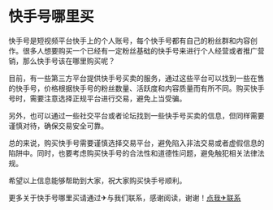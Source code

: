 # 快手号哪里买

快手号是短视频平台快手上的个人账号，每个快手号都有自己的粉丝群和内容创作。很多人想要购买一个已经有一定粉丝基础的快手号来进行个人经营或者推广营销，那么快手号该在哪里购买呢？

目前，有一些第三方平台提供快手号买卖的服务，通过这些平台可以找到一些在售的快手号，价格根据快手号的粉丝数量、活跃度和内容质量而有所不同。购买快手号时，需要注意选择正规平台进行交易，避免上当受骗。

另外，也可以通过一些社交平台或者论坛找到一些快手号买卖的信息，但同样需要谨慎对待，确保交易安全可靠。

总的来说，购买快手号需要谨慎选择交易平台，避免陷入非法交易或者虚假信息的陷阱中。同时，也要考虑购买快手号的合法性和道德性问题，避免触犯相关法律法规。

希望以上信息能够帮助到大家，祝大家购买快手号顺利。

更多关于快手号哪里买请通过✈与我们联系，感谢阅读，谢谢！[点我✈联系](https://a.k02.cc)